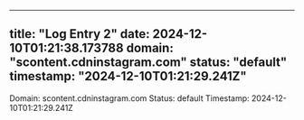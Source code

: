 
---
title: "Log Entry 2"
date: 2024-12-10T01:21:38.173788
domain: "scontent.cdninstagram.com"
status: "default"
timestamp: "2024-12-10T01:21:29.241Z"
---

Domain: scontent.cdninstagram.com
Status: default
Timestamp: 2024-12-10T01:21:29.241Z
